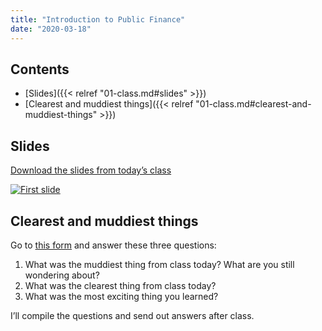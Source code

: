 ```yaml
---
title: "Introduction to Public Finance"
date: "2020-03-18"
---
```


## Contents
* [Slides]({{< relref "01-class.md#slides" >}})
* [Clearest and muddiest things]({{< relref "01-class.md#clearest-and-muddiest-things" >}})

## Slides
[Download the slides from today’s class](slides/pspa611-class-1.pdf)

[![First slide](images/slides/pspa611-class-1.png)](slides/pspa611-class-1.pdf)

## Clearest and muddiest things
Go to [this form](https://forms.gle/VQX2fe8FA8e2Pq1h7) and answer these three questions:

1. What was the muddiest thing from class today? What are you still wondering about?
2. What was the clearest thing from class today?
3. What was the most exciting thing you learned?

I’ll compile the questions and send out answers after class.
